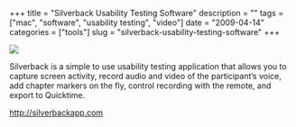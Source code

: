 +++
title = "Silverback Usability Testing Software"
description = ""
tags = ["mac", "software", "usability testing", "video"]
date = "2009-04-14"
categories = ["tools"]
slug = "silverback-usability-testing-software"
+++


<div class="tool-screenshot mb1"><a href="http://silverbackapp.com/"><img id="bluga-thumbnail-2795" class="bluga-thumbnail custom" src="http://media.konigi.com/bluga/
wt5230de546d4c6_custom.jpg"/></a></div><p>Silverback is a simple to use usability testing application that allows you to capture screen activity, record audio and video of the participant’s voice, add chapter markers on the fly, control recording with the remote, and export to Quicktime.</p>
  
<p><a href="http://silverbackapp.com/">http://silverbackapp.com</a></p>
      
